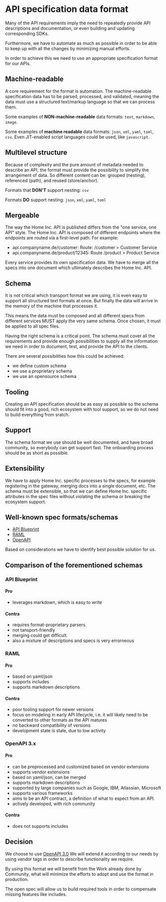 # API specification data format

Many of the API requirements imply the need to repeatedly provide API descriptions and documentation, or even building and updating corresponding SDKs.

Furthermore, we have to automate as much as possible in order to be able to keep up with all the changes by minimizing manual efforts.

In order to achieve this we need to use an appropriate specification format for our APIs.

## Machine-readable

A core requirement for the format is automation.
The machine-readable specification data has to be parsed, processed, and validated, meaning the data must use a structured text/markup language so that we can process them.

Some examples of **NON-machine-readable** data formats: `text`, `markdown`, `image`.

Some examples of **machine readable** data formats: `json`, `xml`, `yaml`, `toml`, `csv`.
Even JIT-enabled script languages could be used, like `javascript`.

## Multilevel structure

Because of complexity and the pure amount of metadata needed to describe an API, the format must provide the possibility to simplify the arrangement of data.
So different content can be: grouped (nesting), referenced (path), and reused (store/anchor).

Formats that **DON'T** support nesting: `csv`

Formats **DO** support nesting: `json`, `xml`, `yaml`, `toml`

## Mergeable

The way the Home Inc. API is published differs from the "one service, one API" style.
The Home Inc. API is composed of different endpoints where the endpoints are routed via a first-level path. For example:

- api.companyname.de/customer: Route: /customer > Customer Service
- api.companyname.de/product/12345: Route /product > Product Service

Every service provides its own specification data. We have to merge all the specs into one document which ultimately describes the Home Inc. API.

## Schema

It is not critical which transport format we are using, it is even easy to support all
structured text formats at once. But finally the data will arrive in the memory of the machine that processes it.

This means the data must be composed and all different specs from different services MUST apply the very same schema. Once chosen, it must be applied to all spec files.

Having the right schema is a critical point. The schema must cover all the requirements and provide enough possibilities to supply all the information we need in order to document, test, and provide the API to the clients.

There are several possibilities how this could be achieved:

- we define custom schema
- we use a proprietary schema
- we use an opensource schema

## Tooling

Creating an API specification should be as easy as possible so the schema should fit into a good, rich ecosystem with tool support, so we do not need to build everything from sratch.

## Support

The schema format we use should be well documented, and have broad community, so everybody can get support fast.
The onboarding process should be as short as possible.

## Extensibility

We have to apply Home Inc. specific processes to the specs, for example registering in the gateway, merging docs into a single document, etc. The schema must be extensible, so that we can define Home Inc. specific attributes in the spec files without violating the schema or breaking the ecosystem support.

## Well-known spec formats/schemas

- [API Blueprint](https://apiblueprint.org/)
- [RAML](https://raml.org/)
- [OpenAPI](https://www.openapis.org/)

Based on considerations we have to identify best possible solution for us.

## Comparison of the forementioned schemas

### API Blueprint

#### Pro

- leverages markdown, which is easy to write

#### Contra

- requires format-proprietary parsers
- not tansport-friendly
- merging could get difficult.
- also a mixture of descriptions and specs is very errorneous

### RAML

#### Pro

- based on yaml/json
- supports includes
- supports markdown descriptions

#### Contra

- poor tooling support for newer versions
- focus on modeling in early API lifecycle, i.e. it will likely need to be converted to other formats as the API matures
- no backward compatibility of versions
- development state is stale, due to low activity

### OpenAPI 3.x

#### Pro

- can be preprocessed and customized based on vendor extensions
- supports vendor extensions
- based on yaml/json, can be merged
- supports markdown descriptions
- supported by large companies such as Google, IBM, Atlassian, Microsoft
- supports various frameworks
- aims to be an API contract, a definition of what to expect from an API.
- actively developed, with rich community

#### Contra

- does not supports includes

## Decision

We choose to use [OpenAPI 3.0](https://github.com/OAI/OpenAPI-Specification/)
We will extend it according to our needs by using vendor tags in order to describe
functionality we require.

By using this format we will benefit from the Work already done by Community,
what will minimize the efforts to adopt and use the format in production.

The open spec will allow us to build required tools in order to compensate missing
features like includes.
